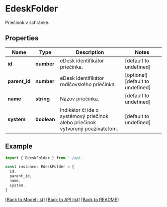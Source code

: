 # EdeskFolder

Priečinok v schránke.

## Properties

| Name          | Type        | Description                                                                    | Notes                             |
| ------------- | ----------- | ------------------------------------------------------------------------------ | --------------------------------- |
| **id**        | **number**  | eDesk identifikátor priečinka.                                                 | [default to undefined]            |
| **parent_id** | **number**  | eDesk identifikátor rodičovského priečinka.                                    | [optional] [default to undefined] |
| **name**      | **string**  | Názov priečinka.                                                               | [default to undefined]            |
| **system**    | **boolean** | Indikátor či ide o systémový priečinok alebo priečinok vytvorený používateľom. | [default to undefined]            |

## Example

```typescript
import { EdeskFolder } from './api'

const instance: EdeskFolder = {
  id,
  parent_id,
  name,
  system,
}
```

[[Back to Model list]](../README.md#documentation-for-models) [[Back to API list]](../README.md#documentation-for-api-endpoints) [[Back to README]](../README.md)
